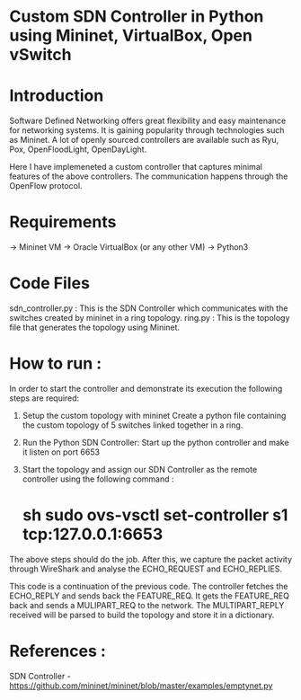 # Custom SDN Controller in Python using Mininet, VirtualBox, Open vSwitch

# Introduction 

Software Defined Networking offers great flexibility and easy maintenance for networking systems. It is gaining popularity through technologies such as Mininet. A lot of openly sourced controllers are available such as Ryu, Pox, OpenFloodLight, OpenDayLight. 

Here I have implemeneted a custom controller that captures minimal features of the above controllers. The communication happens through the OpenFlow protocol.

# Requirements

-> Mininet VM
-> Oracle VirtualBox (or any other VM)
-> Python3


# Code Files

sdn_controller.py : This is the SDN Controller which communicates with the switches created by mininet in a ring topology.
ring.py : This is the topology file that generates the topology using Mininet.


# How to run : 

In order to start the controller and demonstrate its execution the following steps are required:

1) Setup the custom topology with mininet
Create a python file containing the custom topology of 5 switches linked together in a ring.
 

2) Run the Python SDN Controller:
    Start up the python controller and make it listen on port 6653

3) Start the topology and assign our SDN Controller as the remote controller using the following command : 

      # sh sudo ovs-vsctl set-controller s1 tcp:127.0.0.1:6653


The above steps should do the job. After this, we capture the packet activity through WireShark and analyse the ECHO_REQUEST and ECHO_REPLIES.


This code is a continuation of the previous code. The controller fetches the ECHO_REPLY and sends back the FEATURE_REQ. It gets the FEATURE_REQ back and sends a MULIPART_REQ to the network. The MULTIPART_REPLY received will be parsed to build the topology and store it in a dictionary.



# References : 

SDN Controller -  https://github.com/mininet/mininet/blob/master/examples/emptynet.py

